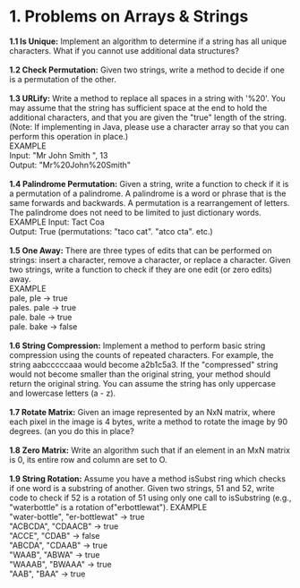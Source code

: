 # 1. Problems on Arrays & Strings

**1.1 Is Unique:** Implement an algorithm to determine if a string has all unique characters. What if you
cannot use additional data structures?\
\
**1.2 Check Permutation:** Given two strings, write a method to decide if one is a permutation of the
other.\
\
**1.3 URLify:** Write a method to replace all spaces in a string with '%20'. You may assume that the string
has sufficient space at the end to hold the additional characters, and that you are given the "true"
length of the string. (Note: If implementing in Java, please use a character array so that you can
perform this operation in place.)\
EXAMPLE\
Input:  "Mr John Smith    ", 13\
Output: "Mr%20John%20Smith"\
\
**1.4 Palindrome Permutation:** Given a string, write a function to check if it is a permutation of a palindrome.
A palindrome is a word or phrase that is the same forwards and backwards. A permutation
is a rearrangement of letters. The palindrome does not need to be limited to just dictionary words.\
EXAMPLE
Input: Tact Coa\
Output: True (permutations: "taco cat". "atco cta". etc.)\
\
**1.5 One Away:** There are three types of edits that can be performed on strings: insert a character,
remove a character, or replace a character. Given two strings, write a function to check if they are
one edit (or zero edits) away.\
EXAMPLE\
pale, pIe -> true\
pales. pale -> true\
pale. bale -> true\
pale. bake -> false\
\
**1.6 String Compression:** Implement a method to perform basic string compression using the counts
of repeated characters. For example, the string aabcccccaaa would become a2b1c5a3. If the
"compressed" string would not become smaller than the original string, your method should return
the original string. You can assume the string has only uppercase and lowercase letters (a - z).\
\
**1.7 Rotate Matrix:** Given an image represented by an NxN matrix, where each pixel in the image is 4
bytes, write a method to rotate the image by 90 degrees. (an you do this in place?\
\
**1.8 Zero Matrix:** Write an algorithm such that if an element in an MxN matrix is 0, its entire row and
column are set to O.\
\
**1.9 String Rotation:** Assume you have a method isSubst ring which checks if one word is a substring
of another. Given two strings, 51 and 52, write code to check if 52 is a rotation of 51 using only one
call to isSubstring (e.g., "waterbottle" is a rotation of"erbottlewat").
EXAMPLE\
"water-bottle", "er-bottlewat" -> true\
"ACBCDA", "CDAACB" -> true\
"ACCE", "CDAB" -> false\
"ABCDA", "CDAAB" -> true\
"WAAB", "ABWA" -> true\
"WAAAB", "BWAAA" -> true\
"AAB", "BAA" -> true
